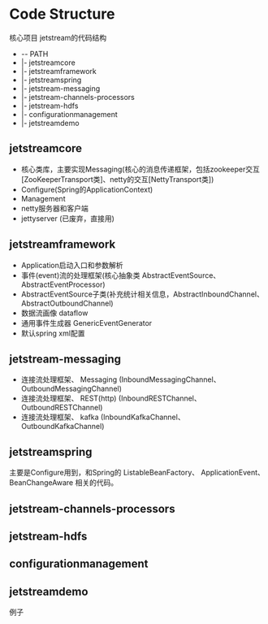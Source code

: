 # Code Structure

核心项目 jetstream的代码结构
* -- PATH
* |- jetstreamcore
* |- jetstreamframework
* |- jetstreamspring
* |- jetstream-messaging
* |- jetstream-channels-processors
* |- jetstream-hdfs
* |- configurationmanagement
* |- jetstreamdemo

## jetstreamcore
* 核心类库，主要实现Messaging(核心的消息传递框架，包括zookeeper交互[ZooKeeperTransport类]、netty的交互[NettyTransport类])
* Configure(Spring的ApplicationContext)
* Management
* netty服务器和客户端
* jettyserver (已废弃，直接用)

## jetstreamframework
* Application启动入口和参数解析
* 事件(event)流的处理框架(核心抽象类 AbstractEventSource、AbstractEventProcessor)
* AbstractEventSource子类(补充统计相关信息，AbstractInboundChannel、AbstractOutboundChannel)
* 数据流画像 dataflow
* 通用事件生成器 GenericEventGenerator
* 默认spring xml配置

## jetstream-messaging
* 连接流处理框架、 Messaging (InboundMessagingChannel、OutboundMessagingChannel)
* 连接流处理框架、 REST(http) (InboundRESTChannel、OutboundRESTChannel)
* 连接流处理框架、 kafka (InboundKafkaChannel、OutboundKafkaChannel)

## jetstreamspring
主要是Configure用到，和Spring的 ListableBeanFactory、 ApplicationEvent、BeanChangeAware 相关的代码。

## jetstream-channels-processors

## jetstream-hdfs

## configurationmanagement

## jetstreamdemo
例子
